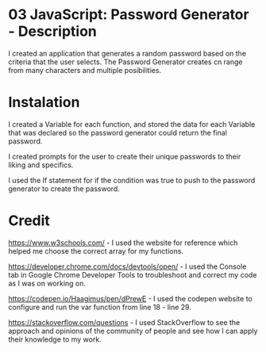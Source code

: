 # 03 JavaScript: Password Generator - Description

I created an application that generates a random password based on the criteria that the user selects. 
The Password Generator creates cn range from many characters and multiple posibilities. 

# Instalation

I created a Variable for each function, and stored the data for each Variable that was declared so the password generator could return the final password.

I created prompts for the user to create their unique passwords to their liking and specifics. 

I used the If statement for if the condition was true to push to the password generator to create the password. 

# Credit
https://www.w3schools.com/ - I used the website for reference which helped me choose the correct array for my functions. 

https://developer.chrome.com/docs/devtools/open/ - I used the Console tab in Google Chrome Developer Tools to troubleshoot and correct my code as I was on working on. 

https://codepen.io/Haagimus/pen/dPrewE - I used the codepen website to configure and run the var function from line 18 - line 29.

https://stackoverflow.com/questions - I used StackOverflow to see the approach and opinions of the community of people and see how I can apply their knowledge to my work. 